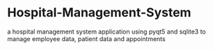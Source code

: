 # Hospital-Management-System
 a hospital management system application using pyqt5 and sqlite3 to manage employee data, patient data and appointments
